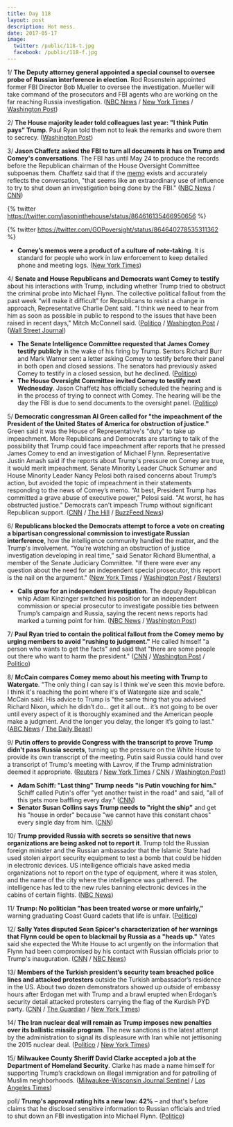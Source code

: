 ```yaml
---
title: Day 118
layout: post
description: Hot mess.
date: 2017-05-17
image:
  twitter: /public/118-t.jpg
  facebook: /public/118-f.jpg
---
```


1/ **The Deputy attorney general appointed a special counsel to oversee probe of Russian interference in election**. Rod Rosenstein appointed former FBI Director Bob Mueller to oversee the investigation. Mueller will take command of the prosecutors and FBI agents who are working on the far reaching Russia investigation. ([NBC News](http://www.nbcnews.com/politics/politics-news/special-counsel-will-take-over-fbi-russia-campaign-interference-investigation-n761271) / [New York Times](https://www.nytimes.com/2017/05/17/us/politics/robert-mueller-special-counsel-russia-investigation.html) / [Washington Post](https://www.washingtonpost.com/world/national-security/deputy-attorney-general-appoints-special-counsel-to-oversee-probe-of-russian-interference-in-election/2017/05/17/302c1774-3b49-11e7-8854-21f359183e8c_story.html))

2/ **The House majority leader told colleagues last year: "I think Putin pays" Trump**. Paul Ryan told them not to leak the remarks and swore them to secrecy. ([Washington Post](https://www.washingtonpost.com/world/national-security/house-majority-leader-to-colleagues-in-2016-i-think-putin-pays-trump/2017/05/17/515f6f8a-3aff-11e7-8854-21f359183e8c_story.html))

3/ **Jason Chaffetz asked the FBI to turn all documents it has on Trump and Comey's conversations**. The FBI has until May 24 to produce the records before the Republican chairman of the House Oversight Committee subpoenas them. Chaffetz said that if the [memo](https://whatthefuckjusthappenedtoday.com/2017/05/16/Day-117/#1-trump-asked-james-comey-to-shut-do) exists and accurately reflects the conversation, "that seems like an extraordinary use of influence to try to shut down an investigation being done by the FBI." ([NBC News](http://www.nbcnews.com/news/us-news/oversight-chairman-jason-chaffetz-demands-all-fbi-documents-trump-comey-n760556) / [CNN](http://www.cnn.com/2017/05/16/politics/congress-reactions-trump-michael-flynn-memo/))

{% twitter https://twitter.com/jasoninthehouse/status/864616135466950656 %}

{% twitter https://twitter.com/GOPoversight/status/864640278535311362 %}

* **Comey’s memos were a product of a culture of note-taking**. It is standard for people who work in law enforcement to keep detailed phone and meeting logs. ([New York Times](https://www.nytimes.com/2017/05/17/us/politics/james-comey-memos-fbi-culture.html))

4/ **Senate and House Republicans and Democrats want Comey to testify** about his interactions with Trump, including whether Trump tried to obstruct the criminal probe into Michael Flynn. The collective political fallout from the past week “will make it difficult” for Republicans to resist a change in approach, Representative Charlie Dent said. "I think we need to hear from him as soon as possible in public to respond to the issues that have been raised in recent days," Mitch McConnell said. ([Politico](http://www.politico.com/story/2017/05/17/trump-comey-testify-congress-reaction-238496) / [Washington Post](https://www.washingtonpost.com/powerpost/hill-republicans-show-growing-concern-over-trump-controversies/2017/05/16/57dd4f14-3aad-11e7-9e48-c4f199710b69_story.html) / ([Wall Street Journal](https://www.wsj.com/articles/mcconnell-calls-for-james-comeys-testimony-1495043315))

* **The Senate Intelligence Committee requested that James Comey testify publicly** in the wake of his firing by Trump. Sentors Richard Burr and Mark Warner sent a letter asking Comey to testify before their panel in both open and closed sessions. The senators had previously asked Comey to testify in a closed session, but he declined. ([Politico](http://www.politico.com/story/2017/05/17/senate-intelligence-committee-leaders-demand-comey-memos-238504))
* **The House Oversight Committee invited Comey to testify next Wednesday**. Jason Chaffetz has officially scheduled the hearing and is in the process of trying to connect with Comey. The hearing will be the day the FBI is due to send documents to the oversight panel. ([Politico](http://www.politico.com/story/2017/05/17/chaffetz-invites-comey-to-testify-next-wednesday-238512))

5/ **Democratic congressman Al Green called for "the impeachment of the President of the United States of America for obstruction of justice."** Green said it was the House of Representative's "duty" to take up impeachment. More Republicans and Democrats are starting to talk of the possibility that Trump could face impeachment after reports that he pressed James Comey to end an investigation of Michael Flynn. Representative Justin Amash said if the reports about Trump's pressure on Comey are true, it would merit impeachment. Senate Minority Leader Chuck Schumer and House Minority Leader Nancy Pelosi both raised concerns about Trump’s action, but avoided the topic of impeachment in their statements responding to the news of Comey’s memo. “At best, President Trump has committed a grave abuse of executive power," Pelosi said. "At worst, he has obstructed justice." Democrats can't impeach Trump without significant Republican support. ([CNN](http://www.cnn.com/2017/05/17/politics/al-green-impeachment-call/) / [The Hill](http://thehill.com/homenews/house/333803-first-republicans-talk-impeachment-for-trump) / [BuzzFeed News](https://www.buzzfeed.com/lissandravilla/washington-democrats-are-beginning-to-talk-about-impeaching))

6/ **Republicans blocked the Democrats attempt to force a vote on creating a bipartisan congressional commission to investigate Russian interference**, how the intelligence community handled the matter, and the Trump's involvement. “You’re watching an obstruction of justice investigation developing in real time,” said Senator Richard Blumenthal, a member of the Senate Judiciary Committee. "If there were ever any question about the need for an independent special prosecutor, this report is the nail on the argument." ([New York Times](https://www.nytimes.com/2017/05/16/us/politics/republican-senate-mcconnell-white-house.html) / [Washington Post](https://www.washingtonpost.com/powerpost/hill-republicans-show-growing-concern-over-trump-controversies/2017/05/16/57dd4f14-3aad-11e7-9e48-c4f199710b69_story.html) / [Reuters](http://www.reuters.com/article/us-usa-trump-idUSKCN18D1XT))

* **Calls grow for an independent investigation**. The deputy Republican whip Adam Kinzinger switched his position for an independent commission or special prosecutor to investigate possible ties between Trump’s campaign and Russia, saying the recent news reports had marked a turning point for him. ([NBC News](http://www.nbcnews.com/politics/politics-news/paul-ryan-we-need-facts-russia-investigation-n760756) / [Washington Post](https://www.washingtonpost.com/politics/2017/live-updates/trump-white-house/trump-comey-and-russia-how-key-washington-players-are-reacting/kinzinger-r-shifts-calls-for-independent-commission-to-get-answers/))

7/ **Paul Ryan tried to contain the political fallout from the Comey memo by urging members to avoid "rushing to judgment."** He called himself "a person who wants to get the facts" and said that "there are some people out there who want to harm the president." ([CNN](http://www.cnn.com/2017/05/17/politics/paul-ryan-news-conference/) / [Washington Post](https://www.washingtonpost.com/politics/2017/live-updates/trump-white-house/trump-comey-and-russia-how-key-washington-players-are-reacting/growing-chorus-of-republicans-want-comey-to-testify/) / [Politico](http://www.politico.com/story/2017/05/17/paul-ryan-donald-trump-investigation-238497))

8/ **McCain compares Comey memo about his meeting with Trump to Watergate**. "The only thing I can say is I think we’ve seen this movie before. I think it's reaching the point where it's of Watergate size and scale," McCain said. His advice to Trump is "the same thing that you advised Richard Nixon, which he didn’t do... get it all out... it’s not going to be over until every aspect of it is thoroughly examined and the American people make a judgment. And the longer you delay, the longer it’s going to last." ([ABC News](http://abcnews.go.com/Politics/top-republican-senator-invokes-watergate-scandal-comey-memo/story?id=47459550) / [The Daily Beast](http://www.thedailybeast.com/cheats/2017/05/16/mccain-trump-scandal-has-hit-watergate-size))

9/ **Putin offers to provide Congress with the transcript to prove Trump didn't pass Russia secrets**, turning up the pressure on the White House to provide its own transcript of the meeting. Putin said Russia could hand over a transcript of Trump's meeting with Lavrov, if the Trump administration deemed it appropriate. ([Reuters](http://www.reuters.com/article/us-usa-trump-putin-idUSKCN18D1EA) / [New York Times](https://www.nytimes.com/2017/05/17/world/europe/trump-putin-russia.html) / [CNN](http://www.cnn.com/2017/05/17/politics/russia-us-trump-lavrov-intel/index.html) / [Washington Post](https://www.washingtonpost.com/world/putin-offers-to-provide-congress-with-details-of-trump-disclosures-to-russian-envoys/2017/05/17/80485ffe-3af6-11e7-a058-ddbb23c75d82_story.html))

* **Adam Schiff: "Last thing" Trump needs "is Putin vouching for him."** Schiff called Putin's offer "yet another twist in the road" and said, "all of this gets more baffling every day." ([CNN](http://www.cnn.com/2017/05/17/politics/adam-schiff-donald-trump-vladimir-putin-cnntv/index.html))
* **Senator Susan Collins says Trump needs to "right the ship"** and get his "house in order" because "we cannot have this constant chaos" every single day from him. ([CNN](http://www.cnn.com/2017/05/17/politics/kfile-susan-collins-constant-chaos/index.html))

10/ **Trump provided Russia with secrets so sensitive that news organizations are being asked not to report it**. Trump told the Russian foreign minister and the Russian ambassador that the Islamic State had used stolen airport security equipment to test a bomb that could be hidden in electronic devices. US intelligence officials have asked media organizations not to report on the type of equipment, where it was stolen, and the name of the city where the intelligence was gathered. The intelligence has led to the new rules banning electronic devices in the cabins of certain flights. ([NBC News](http://www.nbcnews.com/storyline/isis-uncovered/trump-gave-russians-secrets-news-orgs-are-being-asked-withhold-n760811))

11/ **Trump: No politician "has been treated worse or more unfairly,"** warning graduating Coast Guard cadets that life is unfair. ([Politico](http://www.politico.com/story/2017/05/17/donald-trump-coast-guard-gradution-unfairly-treated-president-238505))

12/ **Sally Yates disputed Sean Spicer's characterization of her warnings that Flynn could be open to blackmail by Russia as a "heads up."** Yates said she expected the White House to act urgently on the information that Flynn had been compromised by his contact with Russian officials prior to Trump's inauguration. ([CNN](http://www.cnn.com/2017/05/16/politics/sally-yates-anderson-cooper-cnntv/index.html) / [NBC News](http://www.nbcnews.com/politics/politics-news/sally-yates-there-was-nothing-casual-about-mike-flynn-warning-n760596))

13/ **Members of the Turkish president’s security team breached police lines and attacked protesters** outside the Turkish ambassador’s residence in the US. About two dozen demonstrators showed up outside of embassy hours after Erdogan met with Trump and a brawl erupted when Erdogan’s security detail attacked protesters carrying the flag of the Kurdish PYD party. ([CNN](http://www.cnn.com/2017/05/16/politics/anti-erdogan-protest-washington-turkish-embassy/) / [The Guardian](https://www.theguardian.com/world/2017/may/17/erdogans-bodyguards-in-violent-clash-with-protesters-in-washington-dc) / [New York Times](https://www.nytimes.com/2017/05/17/us/turkish-embassy-protest-dc.html))

14/ **The Iran nuclear deal will remain as Trump imposes new penalties over its ballistic missile program**. The new sanctions is the latest attempt by the administration to signal its displeasure with Iran while not jettisoning the 2015 nuclear deal. ([Politico](http://www.politico.com/story/2017/05/17/iran-sanctions-trump-status-238507) / [New York Times](https://www.nytimes.com/2017/05/17/us/politics/trump-iran-nuclear-deal.html))

15/ **Milwaukee County Sheriff David Clarke accepted a job at the Department of Homeland Security**. Clarke has made a name himself for supporting Trump’s crackdown on illegal immigration and for patrolling of Muslim neighborhoods. ([Milwaukee-Wisconsin Journal Sentinel](http://www.jsonline.com/story/news/local/milwaukee/2017/05/17/sheriff-david-clarke-accepts-job-department-homeland-security/328342001/) / [Los Angeles Times](http://www.latimes.com/nation/nationnow/la-na-clarke-homeland-security-20170517-story.html))

poll/ **Trump's approval rating hits a new low: 42%** – and that's before claims that he disclosed sensitive information to Russian officials and tried to shut down an FBI investigation into Michael Flynn. ([Politico](http://www.politico.com/story/2017/05/17/trump-approval-rating-238457))